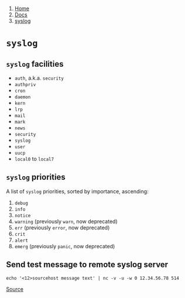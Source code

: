 <!-- -
Title: syslog
Description: syslog
First Published: 2013-12-31
- -->

<ol class="breadcrumb" itemprop="breadcrumb">
	<li><a href="/">Home</a></li>
	<li><a href="/docs/">Docs</a></li>
	<li><a href="/docs/syslog.html">syslog</a></li>
</ol>

`syslog`
========

`syslog` facilities
-------------------

*   `auth`, a.k.a. `security`
*   `authpriv`
*   `cron`
*   `daemon`
*   `kern`
*   `lrp`
*   `mail`
*   `mark`
*   `news`
*   `security`
*   `syslog`
*   `user`
*   `uucp`
*   `local0` to `local7`

`syslog` priorities
-------------------

A list of `syslog` priorities, sorted by importance, ascending:

1.  `debug`
2.  `info`
3.  `notice`
4.  `warning` (previously `warn`, now deprecated)
5.  `err` (previously `error`, now deprecated)
6.  `crit`
7.  `alert`
8.  `emerg` (previously `panic`, now deprecated)

Send test message to remote syslog server
-----------------------------------------

    echo '<12>sourcehost message text' | nc -v -u -w 0 12.34.56.78 514

[Source](http://nelsonslog.wordpress.com/2013/04/19/faking-out-remote-syslog-via-netcat/)
